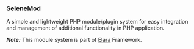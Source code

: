 ### SeleneMod
A simple and lightweight PHP module/plugin system for easy integration and management of additional functionality in PHP application.

**_Note:_** This module system is part of [Elara](https://github.com/darkmatter1971/elara) Framework.
